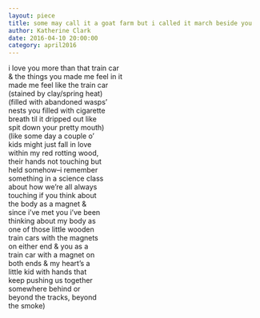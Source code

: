 ```yaml
---
layout: piece
title: some may call it a goat farm but i called it march beside you
author: Katherine Clark
date: 2016-04-10 20:00:00
category: april2016
---
```

i love you more than that train car <br>
& the things you made me feel in it <br>
made me feel like the train car<br>
(stained by clay/spring heat)<br>
(filled with abandoned wasps’<br>
nests you filled with cigarette<br>
breath til it dripped out like <br>
spit down your pretty mouth)<br>
(like some day a couple o’<br>
kids might just fall in love <br>
within my red rotting wood,<br>
their hands not touching but<br>
held somehow–i remember<br>
something in a science class<br>
about how we’re all always<br>
touching if you think about<br>
the body as a magnet & <br>
since i’ve met you i’ve been<br>
thinking about my body as<br>
one of those little wooden<br>
train cars with the magnets <br>
on either end & you as a <br>
train car with a magnet on <br>
both ends & my heart’s a <br>
little kid with hands that <br>
keep pushing us together <br>
somewhere behind or <br>
beyond the tracks, beyond<br>
the smoke)